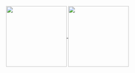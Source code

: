 <a href="https://github.com/tuyennn">
  <img align="center" width="auto" height="165" src="https://github-readme-stats.vercel.app/api?username=tuyennn&show_icons=true&theme=gruvbox&include_all_commits=true)](https://github.com/tuyennn" />
</a>
<a href="https://github.com/tuyennn">
  <img align="center" width="auto" height="165" src="https://github-readme-stats.vercel.app/api/top-langs/?username=tuyennn&langs_count=8&theme=gruvbox&layout=compact" />
</a>
